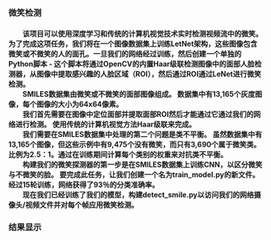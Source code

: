 <h3>微笑检测 <br/>
<h4>&emsp;&emsp;该项目可以使用深度学习和传统的计算机视觉技术实时检测视频流中的微笑。为了完成这项任务，我们将在一个图像数据集上训练LetNet架构，这些图像包含微笑或不微笑的人的面孔。一旦我们的网络经过训练，然后创建一个单独的Python脚本 - 这个脚本将通过OpenCV的内置Haar级联检测图像中的面部人脸检测器，从图像中提取感兴趣的人脸区域（ROI），然后通过ROI通过LeNet进行微笑检测。<br/>
&emsp;&emsp;SMILES数据集由微笑或不微笑的面部图像组成。 数据集中有13,165个灰度图像，每个图像的大小为64x64像素。<br/>
&emsp;&emsp;我们首先需要在图像中定位面部并提取面部ROI然后才能通过它通过我们的网络进行检测。 使用传统的计算机视觉方法Haar级联来完成。<br/>
&emsp;&emsp;我们需要在SMILES数据集中处理的第二个问题是类不平衡。 虽然数据集中有13,165个图像，但这些示例中有9,475个没有微笑，而只有3,690个属于微笑类。 比例为2.5：1。通过在训练期间计算每个类别的权重来对抗类不平衡。<br/>
&emsp;&emsp;构建我们的微笑探测器的第一步是在SMILES数据集上训练CNN，以区分微笑与不微笑的脸。 要完成此任务，让我们创建一个名为train_model.py的新文件。
经过15轮训练，网络获得了93％的分类准确率。<br/>
&emsp;&emsp;现在我们已经训练了我们的模型，构建detect_smile.py以访问我们的网络摄像头/视频文件并对每个帧应用微笑检测。<h4/>
<h3>结果显示 <br/>
